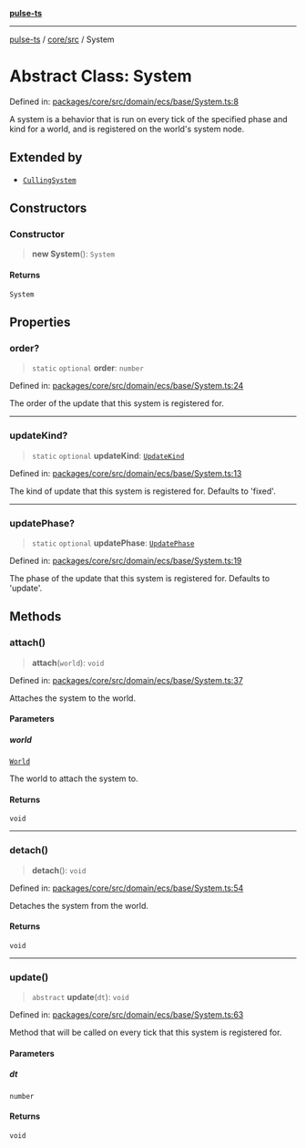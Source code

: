 [**pulse-ts**](../../../README.md)

***

[pulse-ts](../../../README.md) / [core/src](../README.md) / System

# Abstract Class: System

Defined in: [packages/core/src/domain/ecs/base/System.ts:8](https://github.com/jlehett/pulse-ts/blob/4869ef2c4af7bf37d31e2edd2d6d1ba148133fb2/packages/core/src/domain/ecs/base/System.ts#L8)

A system is a behavior that is run on every tick of the specified phase and kind
for a world, and is registered on the world's system node.

## Extended by

- [`CullingSystem`](CullingSystem.md)

## Constructors

### Constructor

> **new System**(): `System`

#### Returns

`System`

## Properties

### order?

> `static` `optional` **order**: `number`

Defined in: [packages/core/src/domain/ecs/base/System.ts:24](https://github.com/jlehett/pulse-ts/blob/4869ef2c4af7bf37d31e2edd2d6d1ba148133fb2/packages/core/src/domain/ecs/base/System.ts#L24)

The order of the update that this system is registered for.

***

### updateKind?

> `static` `optional` **updateKind**: [`UpdateKind`](../type-aliases/UpdateKind.md)

Defined in: [packages/core/src/domain/ecs/base/System.ts:13](https://github.com/jlehett/pulse-ts/blob/4869ef2c4af7bf37d31e2edd2d6d1ba148133fb2/packages/core/src/domain/ecs/base/System.ts#L13)

The kind of update that this system is registered for.
Defaults to 'fixed'.

***

### updatePhase?

> `static` `optional` **updatePhase**: [`UpdatePhase`](../type-aliases/UpdatePhase.md)

Defined in: [packages/core/src/domain/ecs/base/System.ts:19](https://github.com/jlehett/pulse-ts/blob/4869ef2c4af7bf37d31e2edd2d6d1ba148133fb2/packages/core/src/domain/ecs/base/System.ts#L19)

The phase of the update that this system is registered for.
Defaults to 'update'.

## Methods

### attach()

> **attach**(`world`): `void`

Defined in: [packages/core/src/domain/ecs/base/System.ts:37](https://github.com/jlehett/pulse-ts/blob/4869ef2c4af7bf37d31e2edd2d6d1ba148133fb2/packages/core/src/domain/ecs/base/System.ts#L37)

Attaches the system to the world.

#### Parameters

##### world

[`World`](World.md)

The world to attach the system to.

#### Returns

`void`

***

### detach()

> **detach**(): `void`

Defined in: [packages/core/src/domain/ecs/base/System.ts:54](https://github.com/jlehett/pulse-ts/blob/4869ef2c4af7bf37d31e2edd2d6d1ba148133fb2/packages/core/src/domain/ecs/base/System.ts#L54)

Detaches the system from the world.

#### Returns

`void`

***

### update()

> `abstract` **update**(`dt`): `void`

Defined in: [packages/core/src/domain/ecs/base/System.ts:63](https://github.com/jlehett/pulse-ts/blob/4869ef2c4af7bf37d31e2edd2d6d1ba148133fb2/packages/core/src/domain/ecs/base/System.ts#L63)

Method that will be called on every tick that this system is registered for.

#### Parameters

##### dt

`number`

#### Returns

`void`
